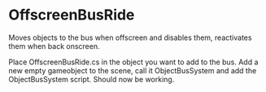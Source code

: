 # OffscreenBusRide
Moves objects to the bus when offscreen and disables them, reactivates them when back onscreen.

Place OffscreenBusRide.cs in the object you want to add to the bus. 
Add a new empty gameobject to the scene, call it ObjectBusSystem and add the ObjectBusSystem script.
Should now be working.

